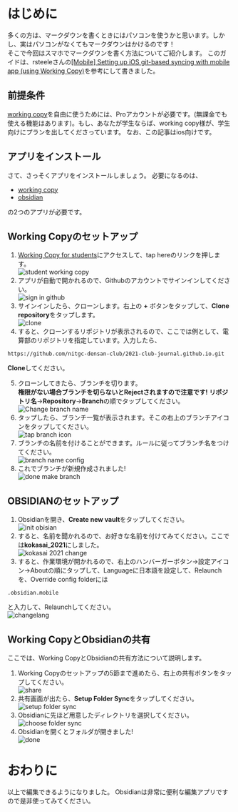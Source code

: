 # はじめに

多くの方は、マークダウンを書くときにはパソコンを使うかと思います。しかし、実はパソコンがなくてもマークダウンはかけるのです！<br>
そこで今回はスマホでマークダウンを書く方法についてご紹介します。
このガイドは、rsteeleさんの[[Mobile] Setting up iOS git-based syncing with mobile app (using Working Copy)](https://forum.obsidian.md/t/mobile-setting-up-ios-git-based-syncing-with-mobile-app-using-working-copy/16499)を参考にして書きました。

## 前提条件

[working copy](https://apps.apple.com/jp/app/working-copy-git-client/id896694807)を自由に使うためには、Proアカウントが必要です。(無課金でも使える機能はあります)。もし、あなたが学生ならば、working copy様が、学生向けにプランを出してくださっています。
なお、この記事はios向けです。

## アプリをインストール

さて、さっそくアプリをインストールしましょう。
必要になるのは、

- [working copy](https://apps.apple.com/jp/app/working-copy-git-client/id896694807)
- [obsidian](https://apps.apple.com/jp/app/obsidian-connected-notes/id1557175442)

の2つのアプリが必要です。

## Working Copyのセットアップ

1. [Working Copy for students](https://workingcopy.app/education/)にアクセスして、tap hereのリンクを押します。<br>
![student working copy](./static/Working_copy_student.png)
2. アプリが自動で開かれるので、Githubのアカウントでサインインしてください。<br>
![sign in github](./static/Working_copy_login.png)
3. サインインしたら、クローンします。右上の **+** ボタンをタップして、**Clone repository**をタップします。<br>
![clone](./static/Working_Copy_select.png)
4. すると、クローンするリポジトリが表示されるので、ここでは例として、電算部のリポジトリを指定しています。入力したら、

``` URL
https://github.com/nitgc-densan-club/2021-club-journal.github.io.git
```

**Clone**してください。

5. クローンしてきたら、ブランチを切ります。<br>
**権限がない場合ブランチを切らないとRejectされますので注意です!**
**リポジトリ名**->**Repository**->**Branch**の順でタップしてください。<br>
![Change branch name](./static/change1_branch.png)
6. タップしたら、ブランチ一覧が表示されます。そこの右上のブランチアイコンをタップしてください。<br>
![tap branch icon](./static/change2_branch_icon.png)
7. ブランチの名前を付けることができます。ルールに従ってブランチ名をつけてください。<br>
![branch name config](./static/change3_branch_name.png)
8. これでブランチが新規作成されました!<br>
![done make branch](./static/change4_branch_current.png)

## OBSIDIANのセットアップ

1. Obsidianを開き、**Create new vault**をタップしてください。<br>
![init obisian](./static/OBSIDIAN_init.png)
2. すると、名前を聞かれるので、お好きな名前を付けてみてください。ここでは**kokasai_2021**にしました。<br>
![kokasai 2021 change](./static/Obisidan_name.png)
3. すると、作業環境が開かれるので、右上のハンバーガーボタン->設定アイコン->Aboutの順にタップして、Languageに日本語を設定して、Relaunchを、Override config folderには

```
.obsidian.mobile
```

と入力して、Relaunchしてください。<br>
![changelang](./static/obidian_lang_config.png)

## Working CopyとObsidianの共有

ここでは、Working CopyとObsidianの共有方法について説明します。

1. Working Copyのセットアップの5節まで進めたら、右上の共有ボタンをタップしてください。<br>
![share](./static/workingcopy_share.png)
2. 共有画面が出たら、**Setup Folder Sync**をタップしてください。<br>
![setup folder sync](./static/workingcopy_share_sync.png)
3. Obsidianに先ほど用意したディレクトリを選択してください。<br>
![choose folder sync](./static/workingcopy_sharefolder.png)
4. Obsidianを開くとフォルダが開きました!<br>
![done](./static/done.png)<br>

# おわりに

以上で編集できるようになりました。
Obsidianは非常に便利な編集アプリですので是非使ってみてください。

